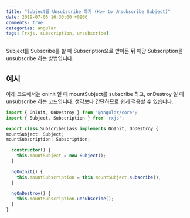 ```yaml
---
title: "Subject를 Unsubscribe 하기 (How to Unsubscribe Subject)"
date: 2019-07-05 16:30:00 +0900
comments: true
categories: angular
tags: [rxjs, subscription, unsubscribe]
---
```




Subject를 Subscribe를 할 때 Subscription으로 받아둔 뒤 해당 Subscription을 unsubscribe 하는 방법입니다.



## 예시
아래 코드에서는 onInit 일 때 mountSubject를 subscribe 하고, onDestroy 일 때 unsubscribe 하는 코드입니다. 생각보다 간단하므로 쉽게 적용할 수 있습니다.


```ts
import { OnInit, OnDestroy } from '@angular/core';
import { Subject, Subscription } from 'rxjs';

export class SubscribeClass implements OnInit, OnDestroy {
mountSubject: Subject;
mountSubscription: Subscription;

  constructor() {
    this.mountSubject = new Subject();
  }

  ngOnInit() {
    this.mountSubscription = this.mountSubject.subscribe();
  }

  ngOnDestroy() {
    this.mountSubscription.unsubscribe();
  }  
}

```